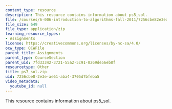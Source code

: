 ```yaml
---
content_type: resource
description: This resource contains information about ps5_sol.
file: /courses/6-006-introduction-to-algorithms-fall-2011/7256cbe82e3eae61aba43705d7bfeba5_ps7_sol.zip
file_size: 649
file_type: application/zip
learning_resource_types:
- Assignments
license: https://creativecommons.org/licenses/by-nc-sa/4.0/
ocw_type: OCWFile
parent_title: Assignments
parent_type: CourseSection
parent_uid: 7fd33342-3721-55a2-5c91-0269de56eb8f
resourcetype: Other
title: ps7_sol.zip
uid: 7256cbe8-2e3e-ae61-aba4-3705d7bfeba5
video_metadata:
  youtube_id: null
---
```

This resource contains information about ps5_sol.